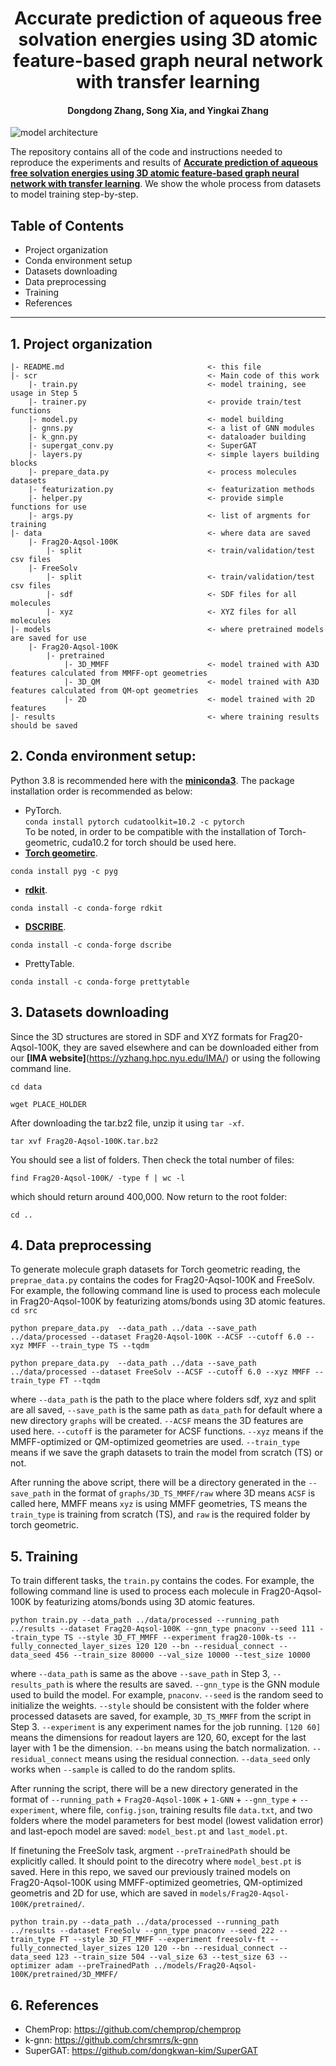 <h1 align="center">Accurate prediction of aqueous free solvation energies using 3D atomic feature-based graph neural network with transfer learning</h1>
<h4 align="center">Dongdong Zhang, Song Xia, and Yingkai Zhang</h4>

![model architecture](model.jpg)

The repository contains all of the code and instructions needed to reproduce the experiments and results of **[Accurate prediction of aqueous free solvation energies using 3D atomic feature-based graph neural network with transfer learning](https://pubs.acs.org/doi/full/10.1021/acs.jcim.2c00260)**. We show the whole process from datasets to model training step-by-step.

## Table of Contents
- Project organization
- Conda environment setup  
- Datasets downloading   
- Data preprocessing  
- Training
- References
---

## 1. Project organization
```
|- README.md                                <- this file
|- scr                                      <- Main code of this work
    |- train.py                             <- model training, see usage in Step 5
    |- trainer.py                           <- provide train/test functions
    |- model.py                             <- model building
    |- gnns.py                              <- a list of GNN modules
    |- k_gnn.py                             <- dataloader building
    |- supergat_conv.py                     <- SuperGAT 
    |- layers.py                            <- simple layers building blocks
    |- prepare_data.py                      <- process molecules datasets
    |- featurization.py                     <- featurization methods
    |- helper.py                            <- provide simple functions for use
    |- args.py                              <- list of argments for training
|- data                                     <- where data are saved       
    |- Frag20-Aqsol-100K
        |- split                            <- train/validation/test csv files    
    |- FreeSolv
        |- split                            <- train/validation/test csv files    
        |- sdf                              <- SDF files for all molecules   
        |- xyz                              <- XYZ files for all molecules   
|- models                                   <- where pretrained models are saved for use
    |- Frag20-Aqsol-100K
        |- pretrained
            |- 3D_MMFF                      <- model trained with A3D features calculated from MMFF-opt geometries 
            |- 3D_QM                        <- model trained with A3D features calculated from QM-opt geometries 
            |- 2D                           <- model trained with 2D features 
|- results                                  <- where training results should be saved 
```

## 2. Conda environment setup: 
Python 3.8 is recommended here with the **[miniconda3](https://docs.conda.io/en/latest/miniconda.html)**. 
The package installation order is recommended as below: 
- PyTorch.   
`conda install pytorch cudatoolkit=10.2 -c pytorch`  
To be noted, in order to be compatible with the installation of Torch-geometric, cuda10.2 for torch should be used here. 
- **[Torch geometirc](https://github.com/pyg-team/pytorch_geometric)**.  

`conda install pyg -c pyg`

- **[rdkit](https://www.rdkit.org/docs/Install.html)**.  

`conda install -c conda-forge rdkit`

- **[DSCRIBE](https://singroup.github.io/dscribe/latest/install.html)**.  

`conda install -c conda-forge dscribe`

- PrettyTable.  

`conda install -c conda-forge prettytable`

## 3. Datasets downloading
Since the 3D structures are stored in SDF and XYZ formats for Frag20-Aqsol-100K, they are saved elsewhere and can be downloaded either from our **[IMA website]**(https://yzhang.hpc.nyu.edu/IMA/) or using the following command line. 

`cd data`

`wget PLACE_HOLDER`

After downloading the tar.bz2 file, unzip it using `tar -xf`. 

`tar xvf Frag20-Aqsol-100K.tar.bz2`

You should see a list of folders. Then check the total number of files: 

`find Frag20-Aqsol-100K/ -type f | wc -l` 

which should return around 400,000. Now return to the root folder:

`cd ..`


## 4. Data preprocessing
To generate molecule graph datasets for Torch geometric reading, the `preprae_data.py` contains the codes for Frag20-Aqsol-100K and FreeSolv. For example, the following command line is used to process each molecule in Frag20-Aqsol-100K by featurizing atoms/bonds using 3D atomic features.   
`cd src`

`python prepare_data.py  --data_path ../data --save_path ../data/processed --dataset Frag20-Aqsol-100K --ACSF --cutoff 6.0 --xyz MMFF --train_type TS --tqdm`  

`python prepare_data.py  --data_path ../data --save_path ../data/processed --dataset FreeSolv --ACSF --cutoff 6.0 --xyz MMFF --train_type FT --tqdm` 


where `--data_path` is the path to the place where folders sdf, xyz and split are all saved, `--save_path` is the same path as `data_path` for default where a new directory `graphs` will be created. `--ACSF` means the 3D features are used here. `--cutoff` is the parameter for ACSF functions. `--xyz` means if the MMFF-optimized or QM-optimized geometries are used. `--train_type` means if we save the graph datasets to train the model from scratch (TS) or not. 

After running the above script, there will be a directory generated in the `--save_path` in the format of `graphs/3D_TS_MMFF/raw` where 3D means `ACSF` is called here, MMFF means `xyz` is using MMFF geometries, TS means the `train_type` is training from scratch (TS), and `raw` is the required folder by torch geometric. 

## 5. Training
To train different tasks, the `train.py` contains the codes. For example, the following command line is used to process each molecule in Frag20-Aqsol-100K by featurizing atoms/bonds using 3D atomic features.  

`python train.py --data_path ../data/processed --running_path ../results --dataset Frag20-Aqsol-100K --gnn_type pnaconv --seed 111 --train_type TS --style 3D_FT_MMFF --experiment frag20-100k-ts --fully_connected_layer_sizes 120 120 --bn --residual_connect --data_seed 456 --train_size 80000 --val_size 10000 --test_size 10000`


where `--data_path` is same as the above `--save_path` in Step 3, `--results_path` is where the results are saved. `--gnn_type` is the GNN module used to build the model. For example, `pnaconv`. `--seed` is the random seed to initialize the weights. `--style` should be consistent with the folder where processed datasets are saved, for example, `3D_TS_MMFF` from the script in Step 3. `--experiment` is any experiment names for the job running. `[120 60]` means the dimensions for readout layers are 120, 60, except for the last layer with 1 be the dimension. `--bn` means using the batch normalization. `--residual_connect` means using the residual connection. `--data_seed` only works when `--sample` is called to do the random splits. 

After running the script, there will be a new directory generated in the format of `--running_path` + `Frag20-Aqsol-100K` + `1-GNN` + `--gnn_type` + `--experiment`, where file, `config.json`, training results file `data.txt`, and two folders where the model parameters for best model (lowest validation error) and last-epoch model are saved: `model_best.pt` and `last_model.pt`. 

If finetuning the FreeSolv task, argment `--preTrainedPath` should be explicitly called. It should point to the direcotry where `model_best.pt` is saved. Here in this repo, we saved our previously trained models on Frag20-Aqsol-100K using MMFF-optimized geometries, QM-optimized geometris and 2D for use, which are saved in `models/Frag20-Aqsol-100K/pretrained/`. 

`python train.py --data_path ../data/processed --running_path ../results --dataset FreeSolv --gnn_type pnaconv --seed 222 --train_type FT --style 3D_FT_MMFF --experiment freesolv-ft --fully_connected_layer_sizes 120 120 --bn --residual_connect --data_seed 123 --train_size 504 --val_size 63 --test_size 63 --optimizer adam --preTrainedPath ../models/Frag20-Aqsol-100K/pretrained/3D_MMFF/`

## 6. References
- ChemProp: https://github.com/chemprop/chemprop  
- k-gnn: https://github.com/chrsmrrs/k-gnn  
- SuperGAT: https://github.com/dongkwan-kim/SuperGAT  
